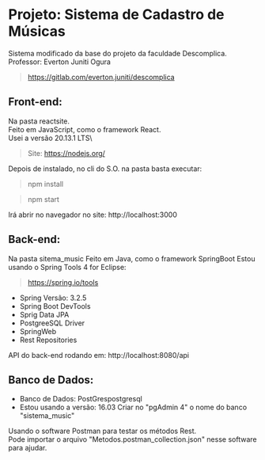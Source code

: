 # Projeto: Sistema de Cadastro de Músicas

Sistema modificado da base do projeto da faculdade Descomplica.
Professor: Everton Juniti Ogura
> https://gitlab.com/everton.juniti/descomplica


## Front-end:
Na pasta reactsite.\
Feito em JavaScript, como o framework React.\
Usei a versão 20.13.1 LTS\
> Site: https://nodejs.org/

Depois de instalado, no cli do S.O. na pasta basta executar:
> npm install

> npm start

Irá abrir no navegador no site: http://localhost:3000

## Back-end:
Na pasta sitema_music
Feito em Java, como o framework SpringBoot
Estou usando o Spring Tools 4 for Eclipse:
> https://spring.io/tools

- Spring Versão: 3.2.5
- Spring Boot DevTools
- Sprig Data JPA
- PostgreeSQL Driver
- SpringWeb
- Rest Repositories

API do back-end rodando em: http://localhost:8080/api


## Banco de Dados:
- Banco de Dados: PostGrespostgresql
- Estou usando a versão: 16.03
Criar no "pgAdmin 4" o nome do banco "sistema_music" <br />

Usando o software Postman para testar os métodos Rest.\
Pode importar o arquivo "Metodos.postman_collection.json" nesse software para ajudar.

